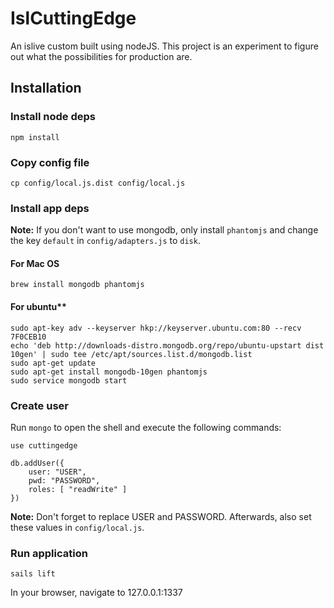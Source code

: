 # IslCuttingEdge
An islive custom built using nodeJS. This project is an experiment to figure out what the possibilities for production are.

## Installation
### Install node deps
`npm install`

### Copy config file
`cp config/local.js.dist config/local.js`

### Install app deps

**Note:** If you don't want to use mongodb, only install `phantomjs` and change the key `default` in `config/adapters.js` to `disk`.

#### For Mac OS
`brew install mongodb phantomjs`

#### For ubuntu**
```
sudo apt-key adv --keyserver hkp://keyserver.ubuntu.com:80 --recv 7F0CEB10
echo 'deb http://downloads-distro.mongodb.org/repo/ubuntu-upstart dist 10gen' | sudo tee /etc/apt/sources.list.d/mongodb.list
sudo apt-get update
sudo apt-get install mongodb-10gen phantomjs
sudo service mongodb start
```

### Create user

Run `mongo` to open the shell and execute the following commands:

`use cuttingedge`

```
db.addUser({
    user: "USER",
    pwd: "PASSWORD",
    roles: [ "readWrite" ]
})
```

**Note:** Don't forget to replace USER and PASSWORD. Afterwards, also set these values in `config/local.js`.

### Run application
`sails lift`

In your browser, navigate to 127.0.0.1:1337
